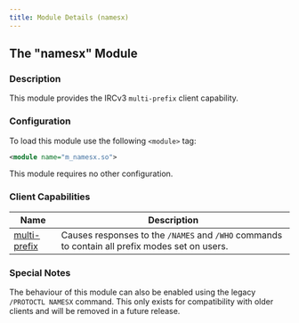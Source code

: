 ```yaml
---
title: Module Details (namesx)
---
```


## The "namesx" Module

### Description

This module provides the IRCv3 `multi-prefix` client capability.

### Configuration

To load this module use the following `<module>` tag:

```xml
<module name="m_namesx.so">
```

This module requires no other configuration.

### Client Capabilities

Name                                                                     | Description
------------------------------------------------------------------------ | -----------
[multi-prefix](https://ircv3.net/specs/extensions/multi-prefix-3.1.html) | Causes responses to the `/NAMES` and `/WHO` commands to contain all prefix modes set on users.

### Special Notes

The behaviour of this module can also be enabled using the legacy `/PROTOCTL NAMESX` command. This only exists for compatibility with older clients and will be removed in a future release.
